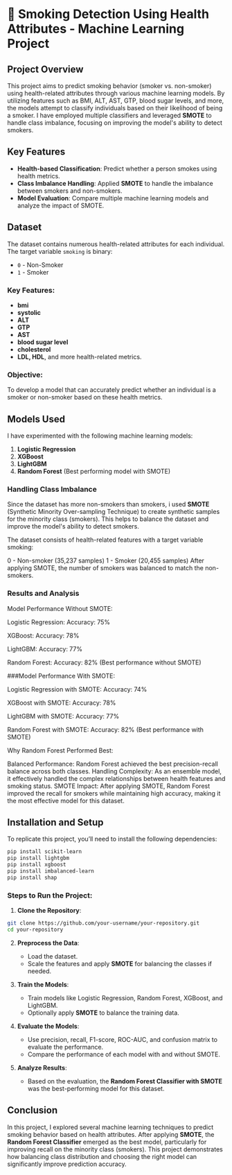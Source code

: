 # 🚬 Smoking Detection Using Health Attributes - Machine Learning Project

## Project Overview

This project aims to predict smoking behavior (smoker vs. non-smoker) using health-related attributes through various machine learning models. By utilizing features such as BMI, ALT, AST, GTP, blood sugar levels, and more, the models attempt to classify individuals based on their likelihood of being a smoker. I have employed multiple classifiers and leveraged **SMOTE** to handle class imbalance, focusing on improving the model's ability to detect smokers.

## Key Features
- **Health-based Classification**: Predict whether a person smokes using health metrics.
- **Class Imbalance Handling**: Applied **SMOTE** to handle the imbalance between smokers and non-smokers.
- **Model Evaluation**: Compare multiple machine learning models and analyze the impact of SMOTE.

## Dataset

The dataset contains numerous health-related attributes for each individual. The target variable `smoking` is binary:
- `0` - Non-Smoker
- `1` - Smoker

### Key Features:
- **bmi**
- **systolic**
-  **ALT**
-   **GTP**
-    **AST**
- **blood sugar level**
- **cholesterol**
- **LDL, HDL**, and more health-related metrics.

### Objective:
To develop a model that can accurately predict whether an individual is a smoker or non-smoker based on these health metrics.

## Models Used

I have experimented with the following machine learning models:
1. **Logistic Regression**
2. **XGBoost**
3. **LightGBM**
4. **Random Forest** (Best performing model with SMOTE)

### Handling Class Imbalance
Since the dataset has more non-smokers than smokers, i used **SMOTE** (Synthetic Minority Over-sampling Technique) to create synthetic samples for the minority class (smokers). This helps to balance the dataset and improve the model's ability to detect smokers.

The dataset consists of health-related features with a target variable smoking:

0 - Non-smoker (35,237 samples)
1 - Smoker (20,455 samples)
After applying SMOTE, the number of smokers was balanced to match the non-smokers.



### Results and Analysis

Model Performance Without SMOTE:

Logistic Regression: Accuracy: 75%

XGBoost: Accuracy: 78%

LightGBM: Accuracy: 77%

Random Forest: Accuracy: 82% (Best performance without SMOTE)

###Model Performance With SMOTE:

Logistic Regression with SMOTE: Accuracy: 74%

XGBoost with SMOTE: Accuracy: 78%

LightGBM with SMOTE: Accuracy: 77%

Random Forest with SMOTE: Accuracy: 82% (Best performance with SMOTE)

Why Random Forest Performed Best:

Balanced Performance: Random Forest achieved the best precision-recall balance across both classes.
Handling Complexity: As an ensemble model, it effectively handled the complex relationships between health features and smoking status.
SMOTE Impact: After applying SMOTE, Random Forest improved the recall for smokers while maintaining high accuracy, making it the most effective model for this dataset.


## Installation and Setup

To replicate this project, you’ll need to install the following dependencies:

```bash
pip install scikit-learn
pip install lightgbm
pip install xgboost
pip install imbalanced-learn
pip install shap
```

### Steps to Run the Project:
1. **Clone the Repository**:

```bash
git clone https://github.com/your-username/your-repository.git
cd your-repository
```

2. **Preprocess the Data**:
   - Load the dataset.
   - Scale the features and apply **SMOTE** for balancing the classes if needed.

3. **Train the Models**:
   - Train models like Logistic Regression, Random Forest, XGBoost, and LightGBM.
   - Optionally apply **SMOTE** to balance the training data.

4. **Evaluate the Models**:
   - Use precision, recall, F1-score, ROC-AUC, and confusion matrix to evaluate the performance.
   - Compare the performance of each model with and without SMOTE.

5. **Analyze Results**:
   - Based on the evaluation, the **Random Forest Classifier with SMOTE** was the best-performing model for this dataset.

## Conclusion

In this project, I explored several machine learning techniques to predict smoking behavior based on health attributes. After applying **SMOTE**, the **Random Forest Classifier** emerged as the best model, particularly for improving recall on the minority class (smokers). This project demonstrates how balancing class distribution and choosing the right model can significantly improve prediction accuracy.
